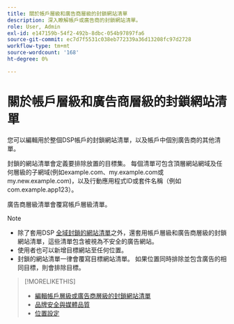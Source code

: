 ```yaml
---
title: 關於帳戶層級和廣告商層級的封鎖網站清單
description: 深入瞭解帳戶或廣告商的封鎖網站清單。
role: User, Admin
exl-id: e147159b-54f2-492b-8dbc-054b97897fa6
source-git-commit: ec7d7f5531c038eb772339a36d13208fc97d2728
workflow-type: tm+mt
source-wordcount: '168'
ht-degree: 0%

---
```


# 關於帳戶層級和廣告商層級的封鎖網站清單

您可以編輯用於整個DSP帳戶的封鎖網站清單，以及帳戶中個別廣告商的其他清單。

封鎖的網站清單會定義要排除放置的目標集。 每個清單可包含頂層網站網域及任何層級的子網域(例如example.com、my.example.com或my.new.example.com)，以及行動應用程式ID或套件名稱（例如com.example.app123）。

廣告商層級清單會覆寫帳戶層級清單。

>[!NOTE]
>
>* 除了套用DSP [全域封鎖的網站清單](/help/dsp/introduction/features/brand-safety-media-quality.md#global-blocked-sites)之外，還套用帳戶層級和廣告商層級的封鎖網站清單，這些清單包含被視為不安全的廣告網站。
>* 使用者也可以新增目標網站至任何位置。
>* 封鎖的網站清單一律會覆寫目標網站清單。 如果位置同時排除並包含廣告的相同目標，則會排除目標。

>[!MORELIKETHIS]
>
>* [編輯帳戶層級或廣告商層級的封鎖網站清單](/help/dsp/admin/blocked-sites-list-edit.md)
>* [品牌安全與媒體品質](/help/dsp/introduction/features/brand-safety-media-quality.md)
>* [位置設定](/help/dsp/campaign-management/placements/placement-settings.md)
